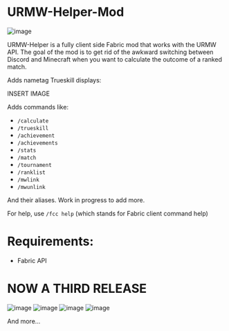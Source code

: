 # URMW-Helper-Mod
![image](https://img.shields.io/github/downloads/MeneerMathieu/URMW-Helper-Mod/total?color=GREEN&logo=GITHUB&logoColor=GREEN&style=for-the-badge)


URMW-Helper is a fully client side Fabric mod that works with the URMW API. The goal of the mod is to get rid of the awkward switching between Discord and Minecraft when you want to calculate the outcome of a ranked match.

Adds nametag Trueskill displays:

INSERT IMAGE

Adds commands like:
- ``/calculate``
- ``/trueskill``
- ``/achievement``
- ``/achievements``
- ``/stats``
- ``/match``
- ``/tournament``
- ``/ranklist``
- ``/mwlink``
- ``/mwunlink``

And their aliases. Work in progress to add more.

For help, use ``/fcc help`` (which stands for Fabric client command help)

# Requirements:
- Fabric API

# NOW A THIRD RELEASE


![image](https://user-images.githubusercontent.com/61655741/151469358-c0f62c3f-4e7c-454c-ac40-20d29dd54ce2.png)
![image](https://user-images.githubusercontent.com/61655741/151469412-1075fd3c-5ed8-4c38-9f5e-6eb7bf5a15ec.png)
![image](https://user-images.githubusercontent.com/61655741/151469490-f3bf0bfc-177b-4ab6-b237-093d713fa043.png)
![image](https://user-images.githubusercontent.com/61655741/151469710-f7cc9abc-060a-4dab-a35e-054d7b1386fb.png)

And more...
